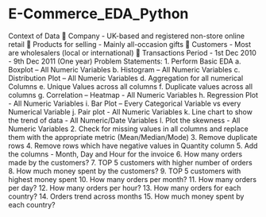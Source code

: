 # E-Commerce_EDA_Python
Context of Data   Company - UK-based and registered non-store online retail   Products for selling - Mainly all-occasion gifts   Customers - Most are wholesalers (local or international)   Transactions Period - 1st Dec 2010 - 9th Dec 2011 (One year)  Problem Statements:  1. Perform Basic EDA  a. Boxplot – All Numeric Variables  b. Histogram – All Numeric Variables  c. Distribution Plot – All Numeric Variables  d. Aggregation for all numerical Columns  e. Unique Values across all columns  f. Duplicate values across all columns  g. Correlation – Heatmap - All Numeric Variables  h. Regression Plot - All Numeric Variables  i. Bar Plot – Every Categorical Variable vs every Numerical Variable  j. Pair plot - All Numeric Variables  k. Line chart to show the trend of data - All Numeric/Date Variables  l. Plot the skewness - All Numeric Variables  2. Check for missing values in all columns and replace them with the appropriate metric  (Mean/Median/Mode)  3. Remove duplicate rows  4. Remove rows which have negative values in Quantity column  5. Add the columns - Month, Day and Hour for the invoice  6. How many orders made by the customers?  7. TOP 5 customers with higher number of orders  8. How much money spent by the customers?  9. TOP 5 customers with highest money spent  10. How many orders per month?  11. How many orders per day?  12. How many orders per hour?  13. How many orders for each country?  14. Orders trend across months  15. How much money spent by each country?
